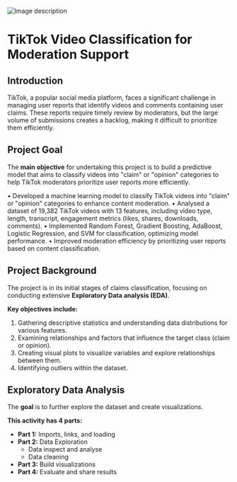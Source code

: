 ![Image description](https://ocdn.eu/pulscms-transforms/1/VV5k9kuTURBXy84NzRkYmU0ZC02ZWEwLTRhYjItYWNhMy00NmU4OWNlZGQ0YTAuanBlZ5GTBc0DFs0Brt4AAqEwBqExAA)

# TikTok Video Classification for Moderation Support

## Introduction

TikTok, a popular social media platform, faces a significant challenge in managing user reports that identify videos and comments containing user claims. These reports require timely review by moderators, but the large volume of submissions creates a backlog, making it difficult to prioritize them efficiently.

## Project Goal

The **main objective** for undertaking this project is to build a predictive model that aims to classify videos into "claim" or "opinion" categories to help TikTok moderators prioritize user reports more efficiently.

•	Developed a machine learning model to classify TikTok videos into "claim" or "opinion" categories to enhance content moderation.
•	Analysed a dataset of 19,382 TikTok videos with 13 features, including video type, length, transcript, engagement metrics (likes, shares, downloads, comments).
•	Implemented Random Forest, Gradient Boosting, AdaBoost, Logistic Regression, and SVM for classification, optimizing model performance.
•	Improved moderation efficiency by prioritizing user reports based on content classification.

## Project Background

The project is in its initial stages of claims classification, focusing on conducting extensive **Exploratory Data analysis (EDA)**.

**Key objectives include:**
1. Gathering descriptive statistics and understanding data distributions for various features.
2. Examining relationships and factors that influence the target class (claim or opinion).
3. Creating visual plots to visualize variables and explore relationships between them.
4. Identifying outliers within the dataset.

## Exploratory Data Analysis

The **goal** is to further explore the dataset and create visualizations.

  **This activity has 4 parts:**
*   **Part 1:** Imports, links, and loading
*   **Part 2:** Data Exploration
    *    Data inspect and analyse
    *    Data cleaning
*   **Part 3:** Build visualizations
*   **Part 4:** Evaluate and share results


